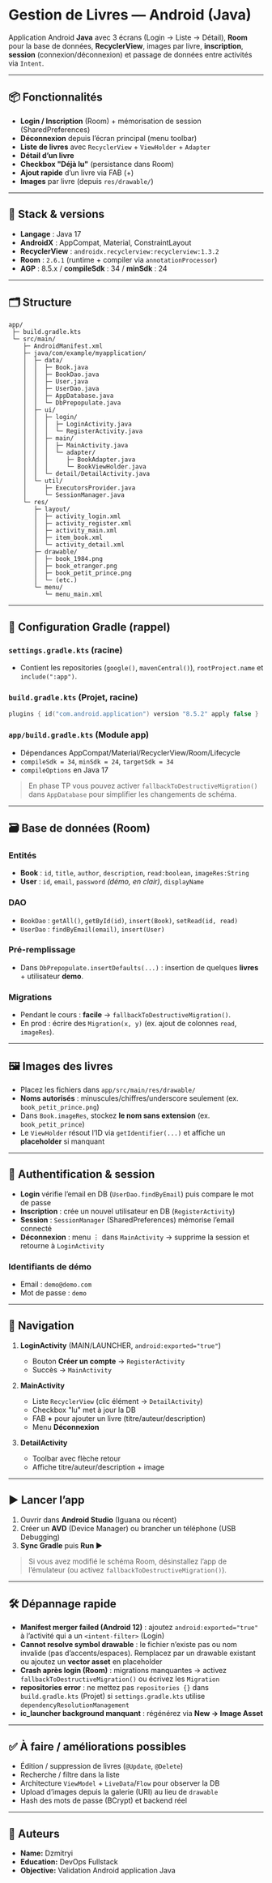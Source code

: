 # Gestion de Livres — Android (Java)

Application Android **Java** avec 3 écrans (Login → Liste → Détail), **Room** pour la base de données, **RecyclerView**, images par livre, **inscription**, **session** (connexion/déconnexion) et passage de données entre activités via `Intent`.

---

## 📦 Fonctionnalités

* **Login / Inscription** (Room) + mémorisation de session (SharedPreferences)
* **Déconnexion** depuis l’écran principal (menu toolbar)
* **Liste de livres** avec `RecyclerView` + `ViewHolder` + `Adapter`
* **Détail d’un livre**
* **Checkbox "Déjà lu"** (persistance dans Room)
* **Ajout rapide** d’un livre via FAB (+)
* **Images** par livre (depuis `res/drawable/`)

---

## 🧱 Stack & versions

* **Langage** : Java 17
* **AndroidX** : AppCompat, Material, ConstraintLayout
* **RecyclerView** : `androidx.recyclerview:recyclerview:1.3.2`
* **Room** : `2.6.1` (runtime + compiler via `annotationProcessor`)
* **AGP** : 8.5.x / **compileSdk** : 34 / **minSdk** : 24

---

## 🗂️ Structure

```
app/
 ├─ build.gradle.kts
 └─ src/main/
    ├─ AndroidManifest.xml
    ├─ java/com/example/myapplication/
    │  ├─ data/
    │  │  ├─ Book.java
    │  │  ├─ BookDao.java
    │  │  ├─ User.java
    │  │  ├─ UserDao.java
    │  │  ├─ AppDatabase.java
    │  │  └─ DbPrepopulate.java
    │  ├─ ui/
    │  │  ├─ login/
    │  │  │  ├─ LoginActivity.java
    │  │  │  └─ RegisterActivity.java
    │  │  ├─ main/
    │  │  │  ├─ MainActivity.java
    │  │  │  └─ adapter/
    │  │  │     ├─ BookAdapter.java
    │  │  │     └─ BookViewHolder.java
    │  │  └─ detail/DetailActivity.java
    │  └─ util/
    │     ├─ ExecutorsProvider.java
    │     └─ SessionManager.java
    └─ res/
       ├─ layout/
       │  ├─ activity_login.xml
       │  ├─ activity_register.xml
       │  ├─ activity_main.xml
       │  ├─ item_book.xml
       │  └─ activity_detail.xml
       ├─ drawable/
       │  ├─ book_1984.png
       │  ├─ book_etranger.png
       │  ├─ book_petit_prince.png
       │  └─ (etc.)
       └─ menu/
          └─ menu_main.xml
```

---

## 🔧 Configuration Gradle (rappel)

### `settings.gradle.kts` (racine)

* Contient les repositories (`google()`, `mavenCentral()`), `rootProject.name` et `include(":app")`.

### `build.gradle.kts` (Projet, racine)

```kotlin
plugins { id("com.android.application") version "8.5.2" apply false }
```

### `app/build.gradle.kts` (Module app)

* Dépendances AppCompat/Material/RecyclerView/Room/Lifecycle
* `compileSdk = 34`, `minSdk = 24`, `targetSdk = 34`
* `compileOptions` en Java 17

> En phase TP vous pouvez activer `fallbackToDestructiveMigration()` dans `AppDatabase` pour simplifier les changements de schéma.

---

## 🗃️ Base de données (Room)

### Entités

* **Book** : `id`, `title`, `author`, `description`, `read:boolean`, `imageRes:String`
* **User** : `id`, `email`, `password` *(démo, en clair)*, `displayName`

### DAO

* `BookDao` : `getAll()`, `getById(id)`, `insert(Book)`, `setRead(id, read)`
* `UserDao` : `findByEmail(email)`, `insert(User)`

### Pré-remplissage

* Dans `DbPrepopulate.insertDefaults(...)` : insertion de quelques **livres** + utilisateur **demo**.

### Migrations

* Pendant le cours : **facile** → `fallbackToDestructiveMigration()`.
* En prod : écrire des `Migration(x, y)` (ex. ajout de colonnes `read`, `imageRes`).

---

## 🖼️ Images des livres

* Placez les fichiers dans `app/src/main/res/drawable/`
* **Noms autorisés** : minuscules/chiffres/underscore seulement (ex. `book_petit_prince.png`)
* Dans `Book.imageRes`, stockez **le nom sans extension** (ex. `book_petit_prince`)
* Le `ViewHolder` résout l’ID via `getIdentifier(...)` et affiche un **placeholder** si manquant

---

## 🔐 Authentification & session

* **Login** vérifie l’email en DB (`UserDao.findByEmail`) puis compare le mot de passe
* **Inscription** : crée un nouvel utilisateur en DB (`RegisterActivity`)
* **Session** : `SessionManager` (SharedPreferences) mémorise l’email connecté
* **Déconnexion** : menu ⋮ dans `MainActivity` → supprime la session et retourne à `LoginActivity`

### Identifiants de démo

* Email : `demo@demo.com`
* Mot de passe : `demo`

---

## 🚦 Navigation

1. **LoginActivity** (MAIN/LAUNCHER, `android:exported="true"`)

    * Bouton **Créer un compte** → `RegisterActivity`
    * Succès → `MainActivity`
2. **MainActivity**

    * Liste `RecyclerView` (clic élément → `DetailActivity`)
    * Checkbox "lu" met à jour la DB
    * FAB **+** pour ajouter un livre (titre/auteur/description)
    * Menu **Déconnexion**
3. **DetailActivity**

    * Toolbar avec flèche retour
    * Affiche titre/auteur/description + image

---

## ▶️ Lancer l’app

1. Ouvrir dans **Android Studio** (Iguana ou récent)
2. Créer un **AVD** (Device Manager) ou brancher un téléphone (USB Debugging)
3. **Sync Gradle** puis **Run ▶️**

> Si vous avez modifié le schéma Room, désinstallez l’app de l’émulateur (ou activez `fallbackToDestructiveMigration()`).

---

## 🛠️ Dépannage rapide

* **Manifest merger failed (Android 12)** : ajoutez `android:exported="true"` à l’activité qui a un `<intent-filter>` (Login)
* **Cannot resolve symbol drawable** : le fichier n’existe pas ou nom invalide (pas d’accents/espaces). Remplacez par un drawable existant ou ajoutez un **vector asset** en placeholder
* **Crash après login (Room)** : migrations manquantes → activez `fallbackToDestructiveMigration()` ou écrivez les `Migration`
* **repositories error** : ne mettez pas `repositories {}` dans `build.gradle.kts` (Projet) si `settings.gradle.kts` utilise `dependencyResolutionManagement`
* **ic_launcher background manquant** : régénérez via **New → Image Asset**

---

## ✅ À faire / améliorations possibles

* Édition / suppression de livres (`@Update`, `@Delete`)
* Recherche / filtre dans la liste
* Architecture `ViewModel` + `LiveData`/`Flow` pour observer la DB
* Upload d’images depuis la galerie (URI) au lieu de `drawable`
* Hash des mots de passe (BCrypt) et backend réel

---

## 👤 Auteurs

- **Name:** Dzmitryi
- **Education:** DevOps Fullstack
- **Objective:** Validation Android application Java
